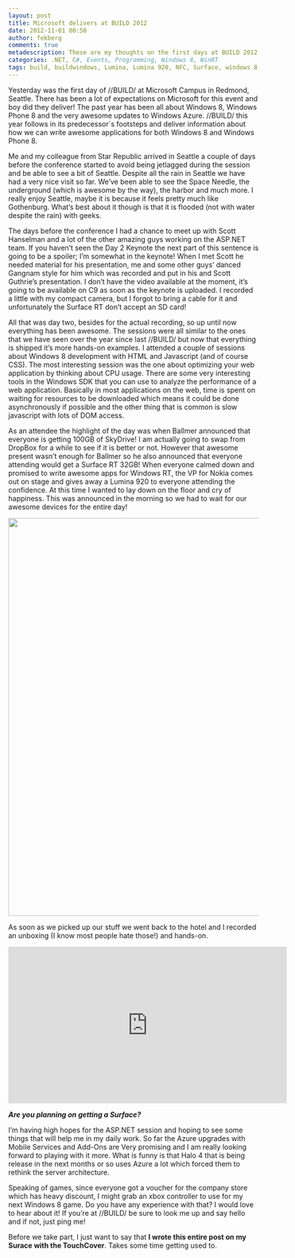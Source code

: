 ```yaml
---
layout: post
title: Microsoft delivers at BUILD 2012
date: 2012-11-01 00:50
author: fekberg
comments: true
metadescription: These are my thoughts on the first days at BUILD 2012
categories: .NET, C#, Events, Programming, Windows 8, WinRT
tags: build, buildwindows, Lumina, Lumina 920, NFC, Surface, windows 8, windows rt, WinRT
---
```

Yesterday was the first day of //BUILD/ at Microsoft Campus in Redmond, Seattle. There has been a lot of expectations on Microsoft for this event and boy did they deliver! The past year has been all about Windows 8, Windows Phone 8 and the very awesome updates to Windows Azure. //BUILD/ this year follows in its predecessor´s footsteps and deliver information about how we can write awesome applications for both Windows 8 and Windows Phone 8.<!--excerpt-->

Me and my colleague from Star Republic arrived in Seattle a couple of days before the conference started to avoid being jetlagged during the session and be able to see a bit of Seattle. Despite all the rain in Seattle we have had a very nice visit so far. We’ve been able to see the Space Needle, the underground (which is awesome by the way), the harbor and much more. I really enjoy Seattle, maybe it is because it feels pretty much like Gothenburg. What’s best about it though is that it is flooded (not with water despite the rain) with geeks.

The days before the conference I had a chance to meet up with Scott Hanselman and a lot of the other amazing guys working on the ASP.NET team. If you haven’t seen the Day 2 Keynote the next part of this sentence is going to be a spoiler; I’m somewhat in the keynote! When I met Scott he needed material for his presentation, me and some other guys’ danced Gangnam style for him which was recorded and put in his and Scott Guthrie’s presentation. I don’t have the video available at the moment, it’s going to be available on C9 as soon as the keynote is uploaded. I recorded a little with my compact camera, but I forgot to bring a cable for it and unfortunately the Surface RT don’t accept an SD card!

All that was day two, besides for the actual recording, so up until now everything has been awesome. The sessions were all similar to the ones that we have seen over the year since last //BUILD/ but now that everything is shipped it’s more hands-on examples. I attended a couple of sessions about Windows 8 development with HTML and Javascript (and of course CSS). The most interesting session was the one about optimizing your web application by thinking about CPU usage. There are some very interesting tools in the Windows SDK that you can use to analyze the performance of a web application. Basically in most applications on the web, time is spent on waiting for resources to be downloaded which means it could be done asynchronously if possible and the other thing that is common is slow javascript with lots of DOM access.

As an attendee the highlight of the day was when Ballmer announced that everyone is getting 100GB of SkyDrive! I am actually going to swap from DropBox for a while to see if it is better or not. However that awesome present wasn’t enough for Ballmer so he also announced that everyone attending would get a Surface RT 32GB! When everyone calmed down and promised to write awesome apps for Windows RT, the VP for Nokia comes out on stage and gives away a Lumina 920 to everyone attending the confidence. At this time I wanted to lay down on the floor and cry of happiness. This was announced in the morning so we had to wait for our awesome devices for the entire day!

<a href="http://cdn.filipekberg.se/fekberg-blog/wp-content/uploads/2012/11/1.png"><img src="http://cdn.filipekberg.se/fekberg-blog/wp-content/uploads/2012/11/1.png" alt="" title="So much love from BUILD 2012" width="800" class="alignnone size-full wp-image-1442" /></a>

As soon as we picked up our stuff we went back to the hotel and I recorded an unboxing (I know most people hate those!) and hands-on.

<div class="video-container">
<iframe width="560" height="315" src="http://www.youtube.com/embed/uUzTk0tpY8Y" frameborder="0" allowfullscreen></iframe>
</div>

<strong><em>Are you planning on getting a Surface?</em></strong>

I’m having high hopes for the ASP.NET session and hoping to see some things that will help me in my daily work. So far the Azure upgrades with Mobile Services and Add-Ons are Very promising and I am really looking forward to playing with it more. What is funny is that Halo 4 that is being release in the next months or so uses Azure a lot which forced them to rethink the server architecture.

Speaking of games, since everyone got a voucher for the company store which has heavy discount, I might grab an xbox controller to use for my next Windows 8 game. Do you have any experience with that? I would love to hear about it!
If you’re at //BUILD/ be sure to look me up and say hello and if not, just ping me!

Before we take part, I just want to say that <strong>I wrote this entire post on my Surace with the TouchCover</strong>. Takes some time getting used to.